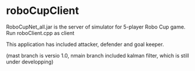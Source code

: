 # roboCupClient
RoboCupNet_all.jar is the server of simulator for 5-player Robo Cup game.
Run roboClient.cpp as client

This application has included attacker, defender and goal keeper.

(mast branch is versio 1.0, nmain branch included kalman filter, which is still under developping)
